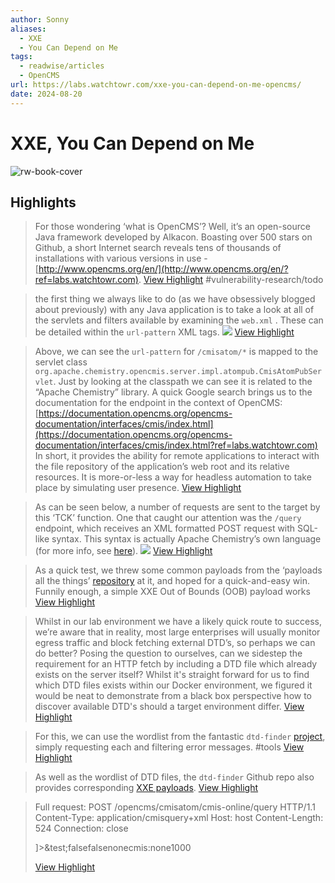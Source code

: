 ```yaml
---
author: Sonny
aliases:
  - XXE
  - You Can Depend on Me
tags:
  - readwise/articles
  - OpenCMS
url: https://labs.watchtowr.com/xxe-you-can-depend-on-me-opencms/
date: 2024-08-20
---
```

# XXE, You Can Depend on Me

![rw-book-cover](https://labs.watchtowr.com/content/images/2023/11/opencms.png)

## Highlights


> For those wondering ‘what is OpenCMS’? Well, it’s an open-source Java framework developed by Alkacon. Boasting over 500 stars on Github, a short Internet search reveals tens of thousands of installations with various versions in use - [http://www.opencms.org/en/](http://www.opencms.org/en/?ref=labs.watchtowr.com).
> [View Highlight](https://read.readwise.io/read/01hh01zyge3mbghgasfevzgg9e)
> #vulnerability-research/todo 


> the first thing we always like to do (as we have obsessively blogged about previously) with any Java application is to take a look at all of the servlets and filters available by examining the `web.xml` . These can be detailed within the `url-pattern` XML tags.
>  ![](https://labs.watchtowr.com/content/images/2023/11/image-2.png)
> [View Highlight](https://read.readwise.io/read/01hh024eh9710xb2f7kc92x6ns)



> Above, we can see the `url-pattern` for `/cmisatom/*` is mapped to the servlet class `org.apache.chemistry.opencmis.server.impl.atompub.CmisAtomPubServlet`. Just by looking at the classpath we can see it is related to the “Apache Chemistry” library. A quick Google search brings us to the documentation for the endpoint in the context of OpenCMS: [https://documentation.opencms.org/opencms-documentation/interfaces/cmis/index.html](https://documentation.opencms.org/opencms-documentation/interfaces/cmis/index.html?ref=labs.watchtowr.com)
>  In short, it provides the ability for remote applications to interact with the file repository of the application’s web root and its relative resources. It is more-or-less a way for headless automation to take place by simulating user presence.
> [View Highlight](https://read.readwise.io/read/01hh027a4c15ke3pxykm5f2mt9)



> As can be seen below, a number of requests are sent to the target by this ‘TCK’ function. One that caught our attention was the `/query` endpoint, which receives an XML formatted POST request with SQL-like syntax. This syntax is actually Apache Chemistry’s own language (for more info, see [here](https://chemistry.apache.org/docs/cmis-samples/samples/query-examples/index.html?ref=labs.watchtowr.com)).
>  ![](https://labs.watchtowr.com/content/images/2023/11/image-5.png)
> [View Highlight](https://read.readwise.io/read/01hh02c17wrvp3a42cx7xwn77k)



> As a quick test, we threw some common payloads from the ‘payloads all the things’ [repository](https://github.com/swisskyrepo/PayloadsAllTheThings/blob/master/XXE?ref=labs.watchtowr.com) at it, and hoped for a quick-and-easy win.
>  Funnily enough, a simple XXE Out of Bounds (OOB) payload works
> [View Highlight](https://read.readwise.io/read/01hh02cgx9a0xy6qhgn0e7829k)



> Whilst in our lab environment we have a likely quick route to success, we’re aware that in reality, most large enterprises will usually monitor egress traffic and block fetching external DTD’s, so perhaps we can do better? Posing the question to ourselves, can we sidestep the requirement for an HTTP fetch by including a DTD file which already exists on the server itself?
>  Whilst it's straight forward for us to find which DTD files exists within our Docker environment, we figured it would be neat to demonstrate from a black box perspective how to discover available DTD's should a target environment differ.
> [View Highlight](https://read.readwise.io/read/01hh02e7mfbkhqee2mx4bfvx0t)



> For this, we can use the wordlist from the fantastic `dtd-finder` [project](https://github.com/GoSecure/dtd-finder/tree/master/list?ref=labs.watchtowr.com), simply requesting each and filtering error messages.
> #tools 
> [View Highlight](https://read.readwise.io/read/01hh02ezm5qer5gzf0pgrb4tw2)



> As well as the wordlist of DTD files, the `dtd-finder` Github repo also provides corresponding [XXE payloads](https://github.com/GoSecure/dtd-finder/blob/master/list/xxe_payloads.md?ref=labs.watchtowr.com).
> [View Highlight](https://read.readwise.io/read/01hh02fte4ygx0k7ddgnmrwkyk)



> Full request:
>  POST /opencms/cmisatom/cmis-online/query HTTP/1.1
>  Content-Type: application/cmisquery+xml
>  Host: host
>  Content-Length: 524
>  Connection: close
>  <?xml version='1.0' encoding='UTF-8'?><!DOCTYPE root [<!ENTITY test SYSTEM 'file:///etc/passwd'>]><cmis:query xmlns:cmis="<http://docs.oasis-open.org/ns/cmis/core/200908/>"><cmis:statement>&test;</cmis:statement><cmis:searchAllVersions>false</cmis:searchAllVersions><cmis:includeAllowableActions>false</cmis:includeAllowableActions><cmis:includeRelationships>none</cmis:includeRelationships><cmis:renditionFilter>cmis:none</cmis:renditionFilter><cmis:maxItems>100</cmis:maxItems><cmis:skipCount>0</cmis:skipCount></cmis:query>
> [View Highlight](https://read.readwise.io/read/01hh02h540dz7kcxtbd7a5dkgk)

